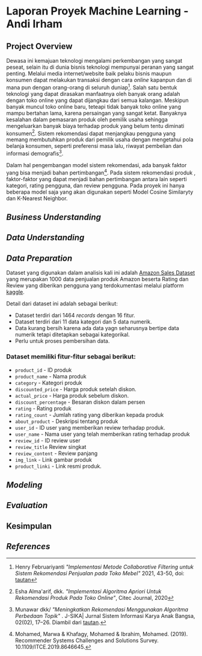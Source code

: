 # Laporan Proyek Machine Learning - Andi Irham

## Project Overview

Dewasa ini kemajuan teknologi mengalami perkembangan yang sangat peseat, selain itu di dunia bisnis teknologi mempunyai peranan yang sangat penting. Melalui media internet/website baik pelaku bisnis maupun konsumen dapat melakukan transaksi dengan cara *online* kapanpun dan di mana pun dengan orang-orang di seluruh duniap[^1]. Salah satu bentuk teknologi yang dapat dirasakan manfaatnya oleh banyak orang adalah dengan toko online yang dapat dijangkau dari semua kalangan. Meskipun  banyak muncul toko online baru, teteapi tidak banyak toko online yang mampu bertahan lama, karena persaingan yang sangat ketat. Banyaknya kesalahan dalam pemasaran produk oleh pemilik usaha sehingga mengeluarkan banyak biaya terhadap produk yang belum tentu diminati konsumen[^2]. Sistem rekomendasi dapat menjangkau pengguna yang memang membutuhkan produk dari pemilik usaha dengan mengetahui pola belanja konsumen, seperti preferensi masa lalu, riwayat pembelian dan informasi demografis[^4].

Dalam hal pengembangan model sistem rekomendasi, ada banyak faktor yang bisa menjadi bahan pertimbangan[^5]. Pada sistem rekomendasi produk , faktor-faktor yang dapat menjadi bahan pertimbangan antara lain seperti kategori, rating pengguna, dan review pengguna. Pada proyek ini hanya beberapa model saja yang akan digunakan seperti Model Cosine Similaryty dan K-Nearest Neighbor.


## *Business Understanding*

## *Data Understanding*

## *Data Preparation*

Dataset yang digunakan dalam analisis kali ini adalah [Amazon Sales Dataset](https://www.kaggle.com/datasets/karkavelrajaj/amazon-sales-dataset/data) yang merupakan  1000 data penjualan produk Amazon beserta Rating dan Review yang diberikan pengguna yang terdokumentasi melalui platform [kaggle](https://www.kaggle.com/).

Detail dari dataset ini adalah sebagai berikut:

- Dataset terdiri dari 1464 *records* dengan 16 fitur.
- Dataset terdiri dari 11 data kategori dan 5 data numerik.
- Data kurang bersih karena ada data yagn seharusnya bertipe data numerik tetapi ditetapkan sebagai kategorikal.
- Perlu untuk proses pembersihan data.

### Dataset memiliki fitur-fitur sebagai berikut:

- `product_id` - ID produk
- `product_name` - Nama produk
- `category` - Kategori produk
- `discounted_price` - Harga produk setelah diskon.
- `actual_price` - Harga produk sebelum diskon.
- `discount_percentage` - Besaran diskon dalam persen
- `rating` - Rating produk
- `rating_count` - Jumlah rating yang diberikan kepada produk
- `about_product` - Deskripsi tentang produk
- `user_id` - ID user yang memberikan review terhadap produk.
- `user_name` - Nama user yang telah memberikan rating terhadap produk
- `review_id` - ID review user
- `review_title` Review singkat
- `review_content` - Review panjang
- `img_link` - Link gambar produk
- `product_linki` - Link resmi produk.


## *Modeling*

## *Evaluation*

## Kesimpulan

## *References*

[^1]: Henry Februariyanti *"Implementasi Metode Collaborative Filtering untuk Sistem Rekomendasi Penjualan pada Toko Mebel"* 2021, 43-50, doi: [tautan](https://doi.org/10.31294/jki.v9i1.9859.g4873)

[^2]: Esha Alma'arif, dkk. *"Implementasi Algoritma Apriori Untuk Rekomendasi Produk Pada Toko Online"*, Citec Journal, 2020

[^3]: Munawar dkk "Sistem Rekomendasi Hibrid Menggunakan Algoritma Apriori Mining Asosiasi", TEMATIK -Jurnal Teknologi Informasi Dan Komunikasi, 8(1), 69–80. 2021, doi: [tautan](https://doi.org/10.38204/tematik.v8i1.567)

[^4]: Munawar dkk/ *"Meningkatkan Rekomendasi Menggunakan Algoritma Perbedaan Topik"* . J-SIKA| Jurnal Sistem Informasi Karya Anak Bangsa, 02(02), 17–26. Diambil dari [tautan](https://ejournal.unibba.ac.id/index.php/j-sika/article/view/378).

[^5]: Mohamed, Marwa & Khafagy, Mohamed & Ibrahim, Mohamed. (2019). Recommender Systems Challenges and Solutions Survey. 10.1109/ITCE.2019.8646645.

